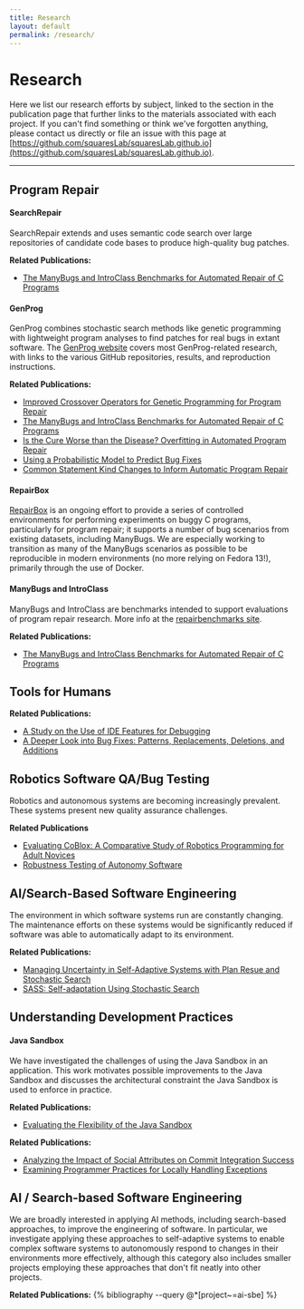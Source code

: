 ```yaml
---
title: Research
layout: default
permalink: /research/
---
```


# Research

Here we list our research efforts by subject, linked to the section in the
publication page that further links to the materials associated with each
project. If you can't find something or think we've forgotten anything, please
contact us directly or file an issue with this page at
[https://github.com/squaresLab/squaresLab.github.io](https://github.com/squaresLab/squaresLab.github.io).

---

## Program Repair
#### SearchRepair
SearchRepair extends and uses semantic code search over large repositories of
candidate code bases to produce high-quality bug patches.

**Related Publications:**
- [The ManyBugs and IntroClass Benchmarks for Automated Repair of C Programs](/publications/#KeSearchRepair2015)

#### GenProg
GenProg combines stochastic search methods like genetic programming with
lightweight program analyses to find patches for real bugs in extant
software. The [GenProg website](https://squareslab.github.io/genprog-code)
covers most GenProg-related research, with links to the various GitHub
repositories, results, and reproduction instructions.

**Related Publications:**
- [Improved Crossover Operators for Genetic Programming for Program Repair](/publications/#OliveiraCrossover2016)
- [The ManyBugs and IntroClass Benchmarks for Automated Repair of C Programs](/publications/#LeGouesManyBugs2015)
- [Is the Cure Worse than the Disease?  Overfitting in Automated Program Repair](/publications/#SmithOverfitting2015)
- [Using a Probabilistic Model to Predict Bug Fixes](/publications/#SotoProbabilistic2018)
- [Common Statement Kind Changes to Inform Automatic Program Repair](/publications/#SotoMSRChallenge2018)

#### RepairBox
[RepairBox](https://github.com/squaresLab/RepairBox) is an ongoing effort to
provide a series of controlled environments for performing experiments on buggy
C programs, particularly for program repair; it supports a number of bug
scenarios from existing datasets, including ManyBugs.  We are especially working
to transition as many of the ManyBugs scenarios as possible to be reproducible
in modern environments (no
more relying on Fedora 13!), primarily through the use of Docker.

#### ManyBugs and IntroClass
ManyBugs and IntroClass are benchmarks intended to support evaluations of
program repair research. More info at the [repairbenchmarks
site](http://repairbenchmarks.cs.umass.edu/).

**Related Publications:**
- [The ManyBugs and IntroClass Benchmarks for Automated Repair of C Programs](/publications/#LeGouesManyBugs2015)


## Tools for Humans
**Related Publications:**
- [A Study on the Use of IDE Features for Debugging](/publications/#AfzalMSRChallenge2018)
- [A Deeper Look into Bug Fixes: Patterns, Replacements, Deletions, and Additions](/publications/#SotoMSRChallenge2016)

## Robotics Software QA/Bug Testing
Robotics and autonomous systems are becoming increasingly prevalent. These systems present new quality assurance challenges. 

**Related Publications**
- [Evaluating CoBlox: A Comparative Study of Robotics Programming for Adult Novices](/publications/#WeintropCoBlox2018)
- [Robustness Testing of Autonomy Software](/publications/#HutchisonRobustness2018)

## AI/Search-Based Software Engineering
The environment in which software systems run are constantly changing.
The maintenance efforts on these systems would be significantly reduced if
software was able to automatically adapt to its environment.


**Related Publications:**
- [Managing Uncertainty in Self-Adaptive Systems with Plan Resue and Stochastic Search](/publications/#KinneerManaging2018)
- [SASS: Self-adaptation Using Stochastic Search](/publications/#CokerSASS2015)


## Understanding Development Practices

#### Java Sandbox

We have investigated the challenges of using the Java Sandbox in an
application. This work motivates possible improvements to the Java Sandbox and
discusses the architectural constraint the Java Sandbox is used to enforce in
practice.

**Related Publications:**
- [Evaluating the Flexibility of the Java Sandbox](/publications/#CokerEvaluating2015)


**Related Publications:**
- [Analyzing the Impact of Social Attributes on Commit Integration Success](/publications/#SotoMSRChallenge2017)
- [Examining Programmer Practices for Locally Handling Exceptions](/publications/#KerryExceptions2016)

## AI / Search-based Software Engineering
We are broadly interested in applying AI methods, including search-based
approaches, to improve the engineering of software. In particular, we
investigate applying these approaches to self-adaptive systems to enable complex
software systems to autonomously respond to changes in their environments more
effectively, although this category also includes smaller projects employing
these approaches that don't fit neatly into other projects.

**Related Publications:**
{% bibliography --query @*[project~=ai-sbe] %}
